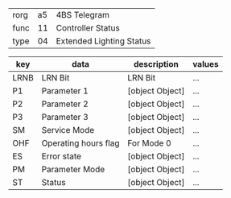 
|    |   |   |
| -- | - | - |
| rorg | a5 | 4BS Telegram |
| func | 11 | Controller Status |
| type | 04 | Extended Lighting Status |

| key | data | description | values |
| --- | --- | --- | --- |
  | LRNB | LRN Bit | LRN Bit | ... | 
| P1 | Parameter 1 | [object Object] | ... | 
| P2 | Parameter 2 | [object Object] | ... | 
| P3 | Parameter 3 | [object Object] | ... | 
| SM | Service Mode | [object Object] | ... | 
| OHF | Operating hours flag | For Mode 0 | ... | 
| ES | Error state | [object Object] | ... | 
| PM | Parameter Mode | [object Object] | ... | 
| ST | Status | [object Object] | ... | 

  